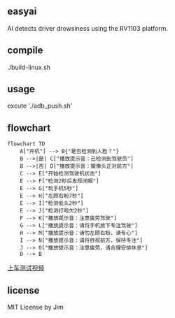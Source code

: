 ## easyai
AI detects driver drowsiness using the RV1103 platform.

## compile
./build-linux.sh

## usage
excute './adb_push.sh'

## flowchart

```mermaid
flowchart TD
    A["开机"] --> B{"是否检测到人脸？"}
    B -->|是| C["播放提示音：已检测到驾驶员"]
    B -->|否| D["播放提示音：摄像头正对前方"]
    C --> E["开始检测驾驶机状态"]
    E --> F["检测2秒后发现闭眼"]
    E --> G["玩手机5秒"]
    E --> H["左顾右盼7秒"]
    E --> I["检测低头2秒"]
    E --> J["检测打哈欠2秒"]
    F --> K["播放提示音：注意疲劳驾驶"]
    G --> L["播放提示音：请将手机放下专注驾驶"]
    H --> M["播放提示音：请勿左顾右盼，请专心"]
    I --> N["播放提示音：请将目视前方，保持专注"]
    J --> O["播放提示音：注意疲劳，请合理安排休息"]
    D --> B
```

[上车测试视频](https://www.bilibili.com/video/BV1fTizYMEKV?vd_source=1b1673dce03ec3272c7540d6228cc14b)

## license
MIT License by Jim

